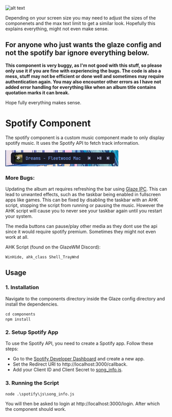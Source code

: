 ![alt text](assets/images/desktop.png)

Depending on your screen size you may need to adjust the sizes of the componenets and the max text limit to get a similar look. Hopefully this explains everything, might not even make sense.

## For anyone who just wants the glaze config and not the spotify bar ignore everything below.


**This component is very buggy, as I'm not good with this stuff, so please only use it if you are fine with experiencing the bugs. The code is also a mess, stuff may not be efficient or done well and sometimes may require authentication again. You may also encounter other errors as I have not added error handling for everything like when an album title contains quotation marks it can break.**

Hope fully everything makes sense.

# Spotify Component 

The spotify component is a custom music component made to only display spotify music. It uses the Spotify API to fetch track information.

![alt text](assets/images/spotify_component.png)

### More Bugs:
 
Updating the album art requires refreshing the bar using [Glaze IPC](https://github.com/glzr-io/glazewm-js/tree/main). This can lead to unwanted effects, such as the taskbar being enabled in fullscreen apps like games. This can be fixed by disabling the taskbar with an AHK script, stopping the script from running or pausing the music. However the AHK script will cause you to never see your taskbar again until you restart your system.

The media buttons can pause/play other media as they dont use the api since it would require spotify premium. Sometimes they might not even work at all.

AHK Script (found on the GlazeWM Discord):

``` AHK
WinHide, ahk_class Shell_TrayWnd
```

## Usage

### 1. Installation 

Navigate to the components directory inside the Glaze config directory and install the dependencies. 
```
cd components
npm install
```

### 2. Setup Spotify App

To use the Spotify API, you need to create a Spotify app. Follow these steps:

- Go to the [Spotify Developer Dashboard](https://developer.spotify.com/dashboard) and create a new app.
- Set the Redirect URI to http://localhost:3000/callback.
- Add your Client ID and Client Secret to [song_info.js](components/spotify/js/song_info.js).

### 3. Running the Script

```
node .\spotify\js\song_info.js
```
You will then be asked to login at http://localhost:3000/login. After which the component should work.